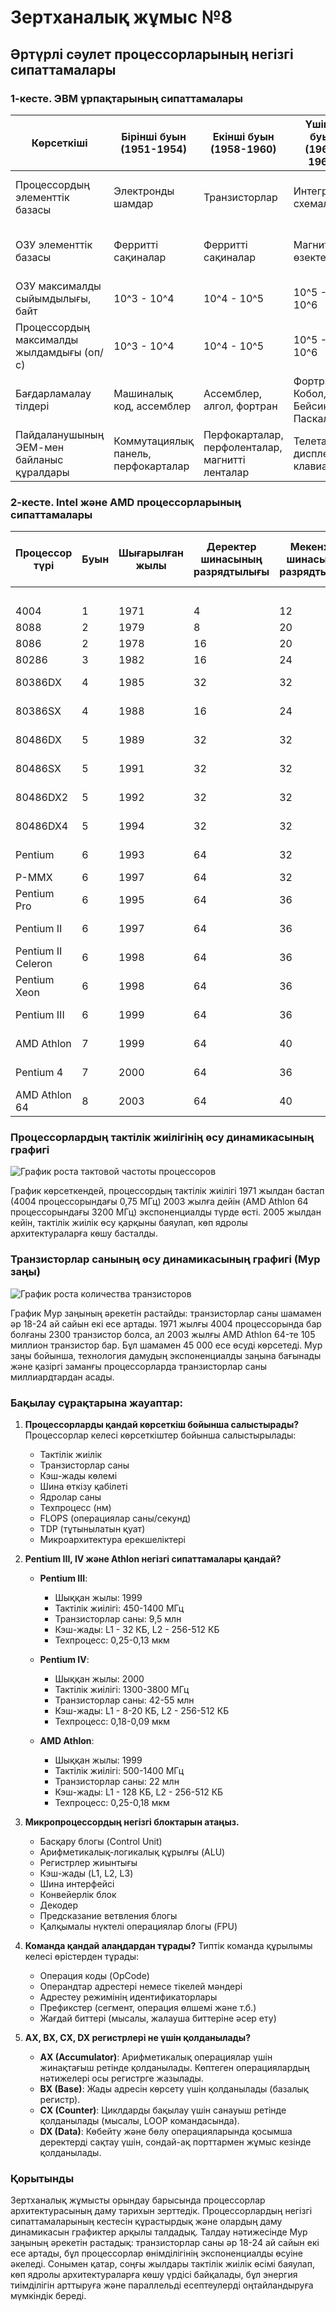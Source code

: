 # Зертханалық жұмыс №8

## Әртүрлі сәулет процессорларының негізгі сипаттамалары

### 1-кесте. ЭВМ ұрпақтарының сипаттамалары

| Көрсеткіші | Бірінші буын (1951-1954) | Екінші буын (1958-1960) | Үшінші буын (1965-1966) | Төртінші буын (1976-1979) | Соңғы буын (1980-қазіргі уақытқа дейін) |
|------------|--------------------------|--------------------------|--------------------------|----------------------------|------------------------------------------|
| Процессордың элементтік базасы | Электронды шамдар | Транзисторлар | Интегралды схемалар | Үлкен интегралды схемалар (БИС) | Өте үлкен интегралды схемалар (СБИС), нанотехнологиялар |
| ОЗУ элементтік базасы | Ферритті сақиналар | Ферритті сақиналар | Магнитті өзектер | Жартылай өткізгіш жадтар | Динамикалық және статикалық RAM (DRAM, SRAM) |
| ОЗУ максималды сыйымдылығы, байт | 10^3 - 10^4 | 10^4 - 10^5 | 10^5 - 10^6 | 10^6 - 10^8 | 10^9 және одан жоғары |
| Процессордың максималды жылдамдығы (оп/с) | 10^3 - 10^4 | 10^4 - 10^5 | 10^5 - 10^6 | 10^6 - 10^8 | 10^9 және одан жоғары |
| Бағдарламалау тілдері | Машиналық код, ассемблер | Ассемблер, алгол, фортран | Фортран, Кобол, Бейсик, Паскаль | C, C++, LISP | Java, Python, C#, JavaScript және т.б. |
| Пайдаланушының ЭЕМ-мен байланыс құралдары | Коммутациялық панель, перфокарталар | Перфокарталар, перфоленталар, магнитті ленталар | Телетайп, дисплей, клавиатура | Дисплей, клавиатура, тышқан | Графикалық интерфейс, сенсорлы экран, дауыстық басқару |

### 2-кесте. Intel және AMD процессорларының сипаттамалары

| Процессор түрі | Буын | Шығарылған жылы | Деректер шинасының разрядтылығы | Мекенжай шинасының разрядтылығы | Бастапқы кэш-жады, Кбайт ||| Шинаның тактілік жиілігі, МГц | Процессордың тактілік жиілігі, МГц | Транзисторлар саны, млн | Ең төменгі құрылымның мөлшері, мкм |
|---------------|------|-----------------|----------------------------------|--------------------------------|------------|---------|--------------|------------------------------|----------------------------------|--------------------------|--------------------------------------|
| | | | | | командалар | деректер | | | | | |
| 4004 | 1 | 1971 | 4 | 12 | Жоқ | Жоқ | 0,75 | 0,75 | 0,0023 | 10 |
| 8088 | 2 | 1979 | 8 | 20 | Жоқ | Жоқ | 4,77 | 4,77 | 0,029 | 3 |
| 8086 | 2 | 1978 | 16 | 20 | Жоқ | Жоқ | 5-10 | 5-10 | 0,029 | 3 |
| 80286 | 3 | 1982 | 16 | 24 | Жоқ | Жоқ | 6-12 | 6-25 | 0,134 | 1,5 |
| 80386DX | 4 | 1985 | 32 | 32 | Жоқ | Жоқ | 16-33 | 16-40 | 0,275 | 1 |
| 80386SX | 4 | 1988 | 16 | 24 | Жоқ | Жоқ | 16-33 | 16-40 | 0,275 | 1 |
| 80486DX | 5 | 1989 | 32 | 32 | 8 | 8 | 25-50 | 25-100 | 1,2 | 0,8 |
| 80486SX | 5 | 1991 | 32 | 32 | 8 | 8 | 16-33 | 16-33 | 1,185 | 0,8 |
| 80486DX2 | 5 | 1992 | 32 | 32 | 8 | 8 | 25-33 | 50-66 | 1,2 | 0,8 |
| 80486DX4 | 5 | 1994 | 32 | 32 | 16 | 16 | 25-33 | 75-100 | 1,6 | 0,6 |
| Pentium | 6 | 1993 | 64 | 32 | 8 | 8 | 60-66 | 60-200 | 3,1 | 0,8-0,35 |
| P-MMX | 6 | 1997 | 64 | 32 | 16 | 16 | 66 | 166-233 | 4,5 | 0,35-0,25 |
| Pentium Pro | 6 | 1995 | 64 | 36 | 8 | 8 | 60-66 | 150-200 | 5,5 | 0,35 |
| Pentium II | 6 | 1997 | 64 | 36 | 16 | 16 | 66-100 | 233-450 | 7,5 | 0,35-0,25 |
| Pentium II Celeron | 6 | 1998 | 64 | 36 | 32 | 32 | 66 | 266-566 | 7,5 | 0,25-0,18 |
| Pentium Xeon | 6 | 1998 | 64 | 36 | 32 | 32 | 100 | 400-700 | 7,5 | 0,25-0,18 |
| Pentium III | 6 | 1999 | 64 | 36 | 32 | 32 | 100-133 | 450-1400 | 9,5 | 0,25-0,13 |
| AMD Athlon | 7 | 1999 | 64 | 40 | 64 | 64 | 100-133 | 500-1400 | 22 | 0,25-0,18 |
| Pentium 4 | 7 | 2000 | 64 | 36 | 12-20 | 8 | 100-200 | 1300-3800 | 42-55 | 0,18-0,09 |
| AMD Athlon 64 | 8 | 2003 | 64 | 40 | 64-128 | 64-128 | 200-400 | 1800-3200 | 105 | 0,13-0,09 |

### Процессорлардың тактілік жиілігінің өсу динамикасының графигі

![График роста тактовой частоты процессоров](https://habrastorage.org/r/w1560/storage2/609/92a/25f/60992a25fe6bb59202dd3923b84bf4be.jpg)

График көрсеткендей, процессордың тактілік жиілігі 1971 жылдан бастап (4004 процессорындағы 0,75 МГц) 2003 жылға дейін (AMD Athlon 64 процессорындағы 3200 МГц) экспоненциалды түрде өсті. 2005 жылдан кейін, тактілік жиілік өсу қарқыны баяулап, көп ядролы архитектураларға көшу басталды.

### Транзисторлар санының өсу динамикасының графигі (Мур заңы)

![График роста количества транзисторов](https://russianelectronics.ru/wp-content/uploads/2020/03/moore.jpg)

График Мур заңының әрекетін растайды: транзисторлар саны шамамен әр 18-24 ай сайын екі есе артады. 1971 жылғы 4004 процессорында бар болғаны 2300 транзистор болса, ал 2003 жылғы AMD Athlon 64-те 105 миллион транзистор бар. Бұл шамамен 45 000 есе өсуді көрсетеді. Мур заңы бойынша, технология дамудың экспоненциалды заңына бағынады және қазіргі заманғы процессорларда транзисторлар саны миллиардтардан асады.

### Бақылау сұрақтарына жауаптар:

1. **Процессорларды қандай көрсеткіш бойынша салыстырады?**
   Процессорлар келесі көрсеткіштер бойынша салыстырылады:
   - Тактілік жиілік
   - Транзисторлар саны
   - Кэш-жады көлемі
   - Шина өткізу қабілеті
   - Ядролар саны
   - Техпроцесс (нм)
   - FLOPS (операциялар саны/секунд)
   - TDP (тұтынылатын қуат)
   - Микроархитектура ерекшеліктері

2. **Pentium III, IV және Athlon негізгі сипаттамалары қандай?**
   - **Pentium III**: 
     - Шыққан жылы: 1999
     - Тактілік жиілігі: 450-1400 МГц
     - Транзисторлар саны: 9,5 млн
     - Кэш-жады: L1 - 32 КБ, L2 - 256-512 КБ
     - Техпроцесс: 0,25-0,13 мкм
     
   - **Pentium IV**:
     - Шыққан жылы: 2000
     - Тактілік жиілігі: 1300-3800 МГц
     - Транзисторлар саны: 42-55 млн
     - Кэш-жады: L1 - 8-20 КБ, L2 - 256-512 КБ
     - Техпроцесс: 0,18-0,09 мкм
     
   - **AMD Athlon**:
     - Шыққан жылы: 1999
     - Тактілік жиілігі: 500-1400 МГц
     - Транзисторлар саны: 22 млн
     - Кэш-жады: L1 - 128 КБ, L2 - 256-512 КБ
     - Техпроцесс: 0,25-0,18 мкм

3. **Микропроцессордың негізгі блоктарын атаңыз.**
   - Басқару блогы (Control Unit)
   - Арифметикалық-логикалық құрылғы (ALU)
   - Регистрлер жиынтығы
   - Кэш-жады (L1, L2, L3)
   - Шина интерфейсі
   - Конвейерлік блок
   - Декодер
   - Предсказание ветвления блогы
   - Қалқымалы нүктелі операциялар блогы (FPU)

4. **Команда қандай алаңдардан тұрады?**
   Типтік команда құрылымы келесі өрістерден тұрады:
   - Операция коды (OpCode)
   - Операндтар адрестері немесе тікелей мәндері
   - Адрестеу режимінің идентификаторлары
   - Префикстер (сегмент, операция өлшемі және т.б.)
   - Жағдай биттері (мысалы, жалауша биттеріне әсер ету)

5. **AX, BX, CX, DX регистрлері не үшін қолданылады?**
   - **AX (Accumulator)**: Арифметикалық операциялар үшін жинақтағыш ретінде қолданылады. Көптеген операциялардың нәтижелері осы регистрге жазылады.
   - **BX (Base)**: Жады адресін көрсету үшін қолданылады (базалық регистр).
   - **CX (Counter)**: Циклдарды бақылау үшін санауыш ретінде қолданылады (мысалы, LOOP командасында).
   - **DX (Data)**: Көбейту және бөлу операцияларында қосымша деректерді сақтау үшін, сондай-ақ порттармен жұмыс кезінде қолданылады.

### Қорытынды

Зертханалық жұмысты орындау барысында процессорлар архитектурасының даму тарихын зерттедік. Процессорлардың негізгі сипаттамаларының кестесін құрастырдық және олардың даму динамикасын графиктер арқылы талдадық. Талдау нәтижесінде Мур заңының әрекетін растадық: транзисторлар саны әр 18-24 ай сайын екі есе артады, бұл процессорлар өнімділігінің экспоненциалды өсуіне әкеледі. Сонымен қатар, соңғы жылдары тактілік жиілік өсімі баяулап, көп ядролы архитектураларға көшу үрдісі байқалады, бұл энергия тиімділігін арттыруға және параллельді есептеулерді оңтайландыруға мүмкіндік береді.
